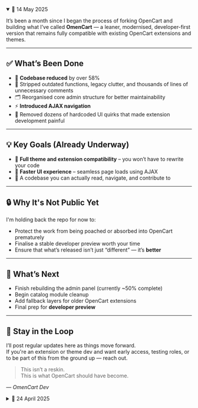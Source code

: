 <details open>
<summary>📅 14 May 2025</summary>

It’s been a month since I began the process of forking OpenCart and building what I’ve called **OmenCart** — a leaner, modernised, developer-first version that remains fully compatible with existing OpenCart extensions and themes.

---

## ✅ What’s Been Done

- 🔻 **Codebase reduced** by over 58%
- 🧹 Stripped outdated functions, legacy clutter, and thousands of lines of unnecessary comments
- 🗂️ Reorganised core admin structure for better maintainability
- ⚡ **Introduced AJAX navigation**
- 🚫 Removed dozens of hardcoded UI quirks that made extension development painful

---

## 💡 Key Goals (Already Underway)

- 🧩 **Full theme and extension compatibility** – you won’t have to rewrite your code
- 🔄 **Faster UI experience** – seamless page loads using AJAX
- 🧼 A codebase you can actually read, navigate, and contribute to

---

## 🔒 Why It's Not Public Yet

I'm holding back the repo for now to:
- Protect the work from being poached or absorbed into OpenCart prematurely
- Finalise a stable developer preview worth your time
- Ensure that what’s released isn’t just “different” — it’s **better**

---

## 🧪 What’s Next

- Finish rebuilding the admin panel (currently ~50% complete)
- Begin catalog module cleanup
- Add fallback layers for older OpenCart extensions
- Final prep for **developer preview**

---

## 👀 Stay in the Loop

I’ll post regular updates here as things move forward.  
If you're an extension or theme dev and want early access, testing roles, or to be part of this from the ground up — reach out.

> This isn’t a reskin.  
> This is what OpenCart should have become.

— *OmenCart Dev*
</details>

<details>
<summary>📅 24 April 2025</summary>
  ## 🚧 Omencart Progress Update – 24 April 2025
Here’s where we’re at so far:

✅ System and public files separated

🔁 Repeat code removed or refactored

🧼 jQuery stripped out in favour of Vanilla JS

🗃️ Dropped legacy image tables – reworked image handling with cache-busting techniques

🧹 Cleaned up and fixed broken features

📦 Reduced total codebase size by 47MB (without sacrificing functionality)

Still working through the rest of the admin panel – then moving on to the public-facing front end.

The goal is a lean, modern, extension-friendly version of OpenCart that feels clean under the hood but familiar to devs.

### 📢 Stay Updated
To stay updated with the latest changes, releases, and announcements, please follow the repository and turn on notifications for updates.

### What’s Being Worked On:
- **System Files Reorganisation**: Restructuring the codebase for better scalability and performance.
- **Installation Process**: Refining the installation procedure for smoother user experience.
- **Bug Fixes & Optimisations**: Addressing any issues that arise as the platform evolves.

### 🚨 Current Limitations 🚨
- Not all features are implemented.
- Some features are subject to change or removal in future versions.
- Documentation is still being worked on and may not be complete.

### 🛠️ Installation (WIP)
The installation process is currently being updated. Please check back soon for a complete guide on setting up OmenCart locally or on your server.

### 📦 Future Releases
The following features are planned for future releases:
- **Beta Release**: Expected soon.
- **Stable Version**: After thorough testing, the stable release will follow.
- **Patches and Updates**: Once the stable release is live, the platform will be actively maintained, and patches will be rolled out as needed.

### 🧑‍💻 Contributions
OmenCart is open-source! If you find a bug or have an improvement in mind, feel free to leave a comment in the issue section. **Please do not fork the repository at the moment**, as major changes to the file system are taking place, and the current system setup will be rendered obsolete in upcoming commits.

Your feedback is valuable, and contributions will be welcome once the project stabilises and the core structure is finalised.

---

Thank you for your interest in OmenCart! 🚀

---
</details>
